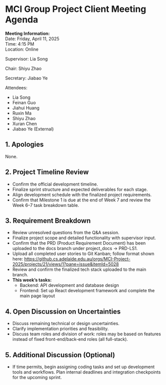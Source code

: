 # MCI Group Project Client Meeting Agenda

**Meeting Information:**  
Date: Friday, April 11, 2025  
Time: 4:15 PM  
Location: Online  

Supervisor: Lia Song

Chair: Shiyu Zhao

Secretary: Jiabao Ye

Attendees:

- Lia Song
- Feinan Guo
- Jiahui Huang
- Ruxin Ma
- Shiyu Zhao
- Xuran Chen
- Jiabao Ye (External)

## 1. Apologies
None.

## 2. Project Timeline Review
- Confirm the official development timeline.
- Finalize sprint structure and expected deliverables for each stage.
- Align development schedule with the finalized project requirements.
- Confirm that Milestone 1 is due at the end of Week 7 and review the Week 6–7 task breakdown table.

## 3. Requirement Breakdown
- Review unresolved questions from the Q&A session.
- Finalize project scope and detailed functionality with supervisor input.
- Confirm that the PRD (Product Requirement Document) has been uploaded to the docs branch under project_docs -> PRD-LS1.
- Upload all completed user stories to Git Kanban; follow format shown here:
https://github.cs.adelaide.edu.au/orgs/MCI-Project-2025/projects/21/views/1?pane=issue&itemId=5028
- Review and confirm the finalized tech stack uploaded to the main branch.
- **This week’s tasks:**
  - Backend: API development and database design
  - Frontend: Set up React development framework and complete the main page layout

## 4. Open Discussion on Uncertainties
- Discuss remaining technical or design uncertainties.
- Clarify implementation priorities and feasibility.
- Discuss team roles and division of work: roles may be based on features instead of fixed front-end/back-end roles (all full-stack).
  
## 5. Additional Discussion (Optional)
- If time permits, begin assigning coding tasks and set up development tools and workflows.
Plan internal deadlines and integration checkpoints for the upcoming sprint.
